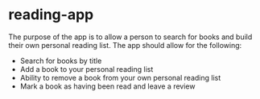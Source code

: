 # reading-app

The purpose of the app is to allow a person to search for books and build their own personal reading list. The app should allow for the following:


- Search for books by title
- Add a book to your personal reading list
- Ability to remove a book from your own personal reading list
- Mark a book as having been read and leave a review


